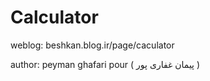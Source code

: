 Calculator
====

weblog:
  beshkan.blog.ir/page/caculator

author:
  peyman ghafari pour ( پیمان غفاری پور )



